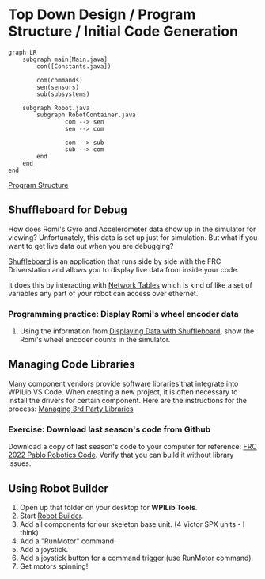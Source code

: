 # Top Down Design / Program Structure / Initial Code Generation

```mermaid
graph LR
    subgraph main[Main.java]
        con([Constants.java])

        com(commands)
        sen(sensors)
        sub(subsystems)
        
    subgraph Robot.java
        subgraph RobotContainer.java
                com --> sen
                sen --> com

                com --> sub
                sub --> com
        end
    end
end
```

[Program Structure](https://docs.wpilib.org/en/stable/docs/software/commandbased/structuring-command-based-project.html)

## Shuffleboard for Debug
How does Romi's Gyro and Accelerometer data show up in the simulator for viewing? Unfortunately, this data is set up just for simulation.  But what if you want to get live data out when you are debugging?

[Shuffleboard](https://docs.wpilib.org/en/stable/docs/software/dashboards/shuffleboard/getting-started/shuffleboard-tour.html) is an application that runs side by side with the FRC Driverstation and allows you to display live data from inside your code.

It does this by interacting with [Network Tables](https://docs.wpilib.org/en/stable/docs/software/networktables/networktables-intro.html) which is kind of like a set of variables any part of your robot can access over ethernet.

### Programming practice: Display Romi's wheel encoder data
1. Using the information from [Displaying Data with Shuffleboard](https://docs.wpilib.org/en/stable/docs/software/dashboards/shuffleboard/getting-started/shuffleboard-displaying-data.html), show the Romi's wheel encoder counts in the simulator.

## Managing Code Libraries
Many component vendors provide software libraries that integrate into WPILib VS Code.  When creating a new project, it is often necessary to install the drivers for certain component.  Here are the instructions for the process: [Managing 3rd Party Libraries](https://docs.wpilib.org/en/stable/docs/software/vscode-overview/3rd-party-libraries.html?highlight=libraries#rd-party-libraries)

### Exercise: Download last season's code from Github
Download a copy of last season's code to your computer for reference: [FRC 2022 Pablo Robotics Code](https://github.com/FRC-Team8744/FRC_Base_2022_3-29_a). Verify that you can build it without library issues.

## Using Robot Builder
1. Open up that folder on your desktop for **WPILib Tools**.
2. Start [Robot Builder](https://docs.wpilib.org/en/stable/docs/software/wpilib-tools/robotbuilder/introduction/robotbuilder-overview.html).
3. Add all components for our skeleton base unit. (4 Victor SPX units - I think)
4. Add a "RunMotor" command.
4. Add a joystick.
5. Add a joystick button for a command trigger (use RunMotor command).
6. Get motors spinning!
